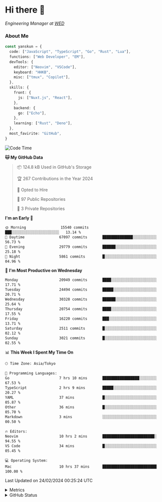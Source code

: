 # Hi there&nbsp;:wave:

<!-- ![Alt text](https://spotify-recently-played-readme.vercel.app/api?user=31kynbuubkiu3r4qh4hjuaglhfay) -->

_Engineering Manager at [WED](https://github.com/wedinc)_

### About Me

```ts
const yanskun = {
  code: ["JavaScript", "TypeScript", "Go", "Rust", "Lua"],
  functions: ["Web Developer", "EM"],
  devTools: {
    editor: ["Neovim", "VSCode"],
    keyboard: "HHKB",
    misc: ["tmux", "Copilot"],
  },
  skills: {
    front: {
      js: ["Nuxt.js", "React"],
    },
    backend: {
      go: ["Echo"],
    },
    learning: ["Rust", "Deno"],
  },
  most_favirite: "GitHub",
}
```

<!--START_SECTION:waka-->
![Code Time](http://img.shields.io/badge/Code%20Time-704%20hrs%2041%20mins-blue)

**🐱 My GitHub Data** 

> 📦 124.8 kB Used in GitHub's Storage 
 > 
> 🏆 267 Contributions in the Year 2024
 > 
> 💼 Opted to Hire
 > 
> 📜 97 Public Repositories 
 > 
> 🔑 3 Private Repositories 
 > 
**I'm an Early 🐤** 

```text
🌞 Morning                15540 commits       ███░░░░░░░░░░░░░░░░░░░░░░   13.14 % 
🌆 Daytime                67097 commits       ██████████████░░░░░░░░░░░   56.73 % 
🌃 Evening                29779 commits       ██████░░░░░░░░░░░░░░░░░░░   25.18 % 
🌙 Night                  5861 commits        █░░░░░░░░░░░░░░░░░░░░░░░░   04.96 % 
```
📅 **I'm Most Productive on Wednesday** 

```text
Monday                   20949 commits       ████░░░░░░░░░░░░░░░░░░░░░   17.71 % 
Tuesday                  24494 commits       █████░░░░░░░░░░░░░░░░░░░░   20.71 % 
Wednesday                30328 commits       ██████░░░░░░░░░░░░░░░░░░░   25.64 % 
Thursday                 20754 commits       ████░░░░░░░░░░░░░░░░░░░░░   17.55 % 
Friday                   16220 commits       ███░░░░░░░░░░░░░░░░░░░░░░   13.71 % 
Saturday                 2511 commits        █░░░░░░░░░░░░░░░░░░░░░░░░   02.12 % 
Sunday                   3021 commits        █░░░░░░░░░░░░░░░░░░░░░░░░   02.55 % 
```


📊 **This Week I Spent My Time On** 

```text
🕑︎ Time Zone: Asia/Tokyo

💬 Programming Languages: 
Go                       7 hrs 10 mins       █████████████████░░░░░░░░   67.53 % 
TypeScript               2 hrs 9 mins        █████░░░░░░░░░░░░░░░░░░░░   20.27 % 
YAML                     37 mins             █░░░░░░░░░░░░░░░░░░░░░░░░   05.87 % 
Other                    36 mins             █░░░░░░░░░░░░░░░░░░░░░░░░   05.70 % 
Markdown                 3 mins              ░░░░░░░░░░░░░░░░░░░░░░░░░   00.50 % 

🔥 Editors: 
Neovim                   10 hrs 2 mins       ████████████████████████░   94.55 % 
VS Code                  34 mins             █░░░░░░░░░░░░░░░░░░░░░░░░   05.45 % 

💻 Operating System: 
Mac                      10 hrs 37 mins      █████████████████████████   100.00 % 
```


 Last Updated on 24/02/2024 00:25:24 UTC
<!--END_SECTION:waka-->

<details>
  <summary>Metrics</summary>
  <img src="https://github.com/yanskun/yanskun/blob/main/github-metrics.svg" alt="Metrics">
</details>

<details>
  <summary>GitHub Status</summary>
  <picture>
    <source media="(prefers-color-scheme: dark)" srcset="https://raw.githubusercontent.com/yanskun/yanskun/master/profile-summary-card-output/nord_dark/0-profile-details.svg">
   <img src="https://raw.githubusercontent.com/yanskun/yanskun/master/profile-summary-card-output/default/0-profile-details.svg">
  </picture>
  <br>
  <picture>
    <source media="(prefers-color-scheme: dark)" srcset="https://raw.githubusercontent.com/yanskun/yanskun/master/profile-summary-card-output/nord_dark/1-repos-per-language.svg">
   <img src="https://raw.githubusercontent.com/yanskun/yanskun/master/profile-summary-card-output/default/1-repos-per-language.svg">
  </picture>
  <picture>
    <source media="(prefers-color-scheme: dark)" srcset="https://raw.githubusercontent.com/yanskun/yanskun/master/profile-summary-card-output/nord_dark/2-most-commit-language.svg">
   <img src="https://raw.githubusercontent.com/yanskun/yanskun/master/profile-summary-card-output/default/2-most-commit-language.svg">
  </picture>
  <br>
  <picture>
    <source media="(prefers-color-scheme: dark)" srcset="https://raw.githubusercontent.com/yanskun/yanskun/master/profile-summary-card-output/nord_dark/3-stats.svg">
   <img src="https://raw.githubusercontent.com/yanskun/yanskun/master/profile-summary-card-output/default/3-stats.svg">
  </picture>
  <picture>
    <source media="(prefers-color-scheme: dark)" srcset="https://raw.githubusercontent.com/yanskun/yanskun/master/profile-summary-card-output/nord_dark/4-productive-time.svg">
   <img src="https://raw.githubusercontent.com/yanskun/yanskun/master/profile-summary-card-output/default/4-productive-time.svg">
  </picture>
</details>
